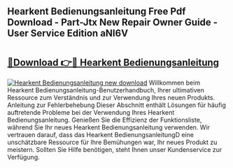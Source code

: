 ## Hearkent Bedienungsanleitung Free Pdf Download - Part-Jtx New Repair Owner Guide - User Service Edition aNI6V

# <h2><a href="http://df1arf7.blite.top/?on=Hearkent+Bedienungsanleitung">🔗Download 👉🔴 Hearkent Bedienungsanleitung</a></h2>

[![Hearkent Bedienungsanleitung new download](https://i.imgur.com/lujVjoI.png)](http://df1arf7.blite.top/?on=Hearkent+Bedienungsanleitung)
Willkommen beim Hearkent Bedienungsanleitung-Benutzerhandbuch, Ihrer ultimativen Ressource zum Verständnis und zur Verwendung Ihres neuen Produkts. Anleitung zur Fehlerbehebung Dieser Abschnitt enthält Lösungen für häufig auftretende Probleme bei der Verwendung Ihres Hearkent Bedienungsanleitung. Genießen Sie die Effizienz der Funktionsliste, während Sie Ihr neues Hearkent Bedienungsanleitung verwenden. Wir vertrauen darauf, dass das Hearkent BedienungsanleitungD eine unschätzbare Ressource für Ihre Bemühungen war, Ihr neues Produkt zu meistern. Sollten Sie Hilfe benötigen, steht Ihnen unser Kundenservice zur Verfügung.

